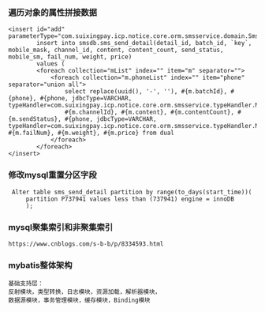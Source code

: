 ### 遍历对象的属性拼接数据
    
    
	<insert id="add" parameterType="com.suixingpay.icp.notice.core.orm.smsservice.domain.SmsServiceBatchDetail">
			insert into smsdb.sms_send_detail(detail_id, batch_id, `key`, mobile_mask, channel_id, content, content_count, send_status, mobile_sm, fail_num, weight, price)
        	values (
        	<foreach collection="mList" index="" item="m" separator="">
				<foreach collection="m.phoneList" index="" item="phone" separator="union all">
					select replace(uuid(), '-', ''), #{m.batchId}, #{phone}, #{phone, jdbcType=VARCHAR, typeHandler=com.suixingpay.icp.notice.core.orm.smsservice.typeHandler.MobileMaskTypehandler},
					#{m.channelId}, #{m.content}, #{m.contentCount}, #{m.sendStatus}, #{phone, jdbcType=VARCHAR, typeHandler=com.suixingpay.icp.notice.core.orm.smsservice.typeHandler.MobileSmTypehandler}, #{m.failNum}, #{m.weight}, #{m.price} from dual
				</foreach>
			</foreach>
	</insert>
	
	
### 修改mysql重置分区字段
     Alter table sms_send_detail partition by range(to_days(start_time))(
         partition P737941 values less than (737941) engine = innoDB
         );
         
### mysql聚集索引和非聚集索引
    https://www.cnblogs.com/s-b-b/p/8334593.html


### mybatis整体架构
    基础支持层：
    反射模块，类型转换，日志模块，资源加载，解析器模块，
    数据源模块，事务管理模块，缓存模块，Binding模块
    
    
    

